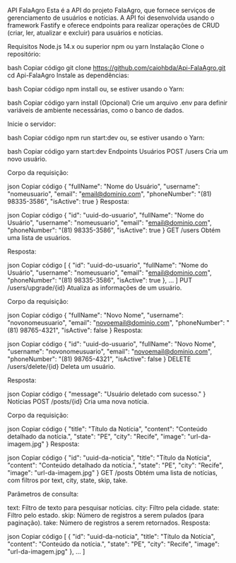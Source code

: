 API FalaAgro
Esta é a API do projeto FalaAgro, que fornece serviços de gerenciamento de usuários e notícias. A API foi desenvolvida usando o framework Fastify e oferece endpoints para realizar operações de CRUD (criar, ler, atualizar e excluir) para usuários e notícias.

Requisitos
Node.js 14.x ou superior
npm ou yarn
Instalação
Clone o repositório:

bash
Copiar código
git clone https://github.com/caiohbda/Api-FalaAgro.git
cd Api-FalaAgro
Instale as dependências:

bash
Copiar código
npm install
ou, se estiver usando o Yarn:

bash
Copiar código
yarn install
(Opcional) Crie um arquivo .env para definir variáveis de ambiente necessárias, como o banco de dados.

Inicie o servidor:

bash
Copiar código
npm run start:dev
ou, se estiver usando o Yarn:

bash
Copiar código
yarn start:dev
Endpoints
Usuários
POST /users
Cria um novo usuário.

Corpo da requisição:

json
Copiar código
{
  "fullName": "Nome do Usuário",
  "username": "nomeusuario",
  "email": "email@dominio.com",
  "phoneNumber": "(81) 98335-3586",
  "isActive": true
}
Resposta:

json
Copiar código
{
  "id": "uuid-do-usuario",
  "fullName": "Nome do Usuário",
  "username": "nomeusuario",
  "email": "email@dominio.com",
  "phoneNumber": "(81) 98335-3586",
  "isActive": true
}
GET /users
Obtém uma lista de usuários.

Resposta:

json
Copiar código
[
  {
    "id": "uuid-do-usuario",
    "fullName": "Nome do Usuário",
    "username": "nomeusuario",
    "email": "email@dominio.com",
    "phoneNumber": "(81) 98335-3586",
    "isActive": true
  },
  ...
]
PUT /users/upgrade/{id}
Atualiza as informações de um usuário.

Corpo da requisição:

json
Copiar código
{
  "fullName": "Novo Nome",
  "username": "novonomeusuario",
  "email": "novoemail@dominio.com",
  "phoneNumber": "(81) 98765-4321",
  "isActive": false
}
Resposta:

json
Copiar código
{
  "id": "uuid-do-usuario",
  "fullName": "Novo Nome",
  "username": "novonomeusuario",
  "email": "novoemail@dominio.com",
  "phoneNumber": "(81) 98765-4321",
  "isActive": false
}
DELETE /users/delete/{id}
Deleta um usuário.

Resposta:

json
Copiar código
{
  "message": "Usuário deletado com sucesso."
}
Notícias
POST /posts/{id}
Cria uma nova notícia.

Corpo da requisição:

json
Copiar código
{
  "title": "Título da Notícia",
  "content": "Conteúdo detalhado da notícia.",
  "state": "PE",
  "city": "Recife",
  "image": "url-da-imagem.jpg"
}
Resposta:

json
Copiar código
{
  "id": "uuid-da-noticia",
  "title": "Título da Notícia",
  "content": "Conteúdo detalhado da notícia.",
  "state": "PE",
  "city": "Recife",
  "image": "url-da-imagem.jpg"
}
GET /posts
Obtém uma lista de notícias, com filtros por text, city, state, skip, take.

Parâmetros de consulta:

text: Filtro de texto para pesquisar notícias.
city: Filtro pela cidade.
state: Filtro pelo estado.
skip: Número de registros a serem pulados (para paginação).
take: Número de registros a serem retornados.
Resposta:

json
Copiar código
[
  {
    "id": "uuid-da-noticia",
    "title": "Título da Notícia",
    "content": "Conteúdo da notícia.",
    "state": "PE",
    "city": "Recife",
    "image": "url-da-imagem.jpg"
  },
  ...
]
